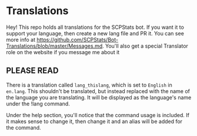 # Translations
Hey! This repo holds all translations for the SCPStats bot. If you want it to support your language, then create a new lang file and PR it. You can see more info at https://github.com/SCPStats/Bot-Translations/blob/master/Messages.md. You'll also get a special Translator role on the website if you message me about it

## PLEASE READ
There is a translation called `lang_thislang`, which is set to `English` in `en.lang`. This shouldn't be translated, but instead replaced with the name of the language you are translating. It will be displayed as the language's name under the !lang command.

Under the help section, you'll notice that the command usage is included. If it makes sense to change it, then change it and an alias will be added for the command.